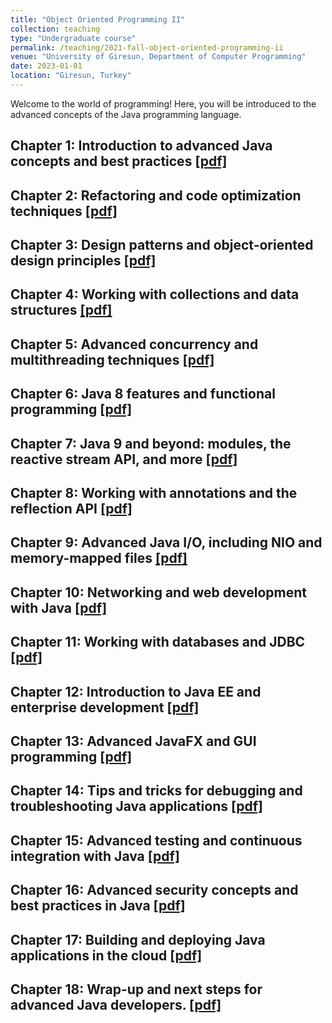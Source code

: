 ```yaml
---
title: "Object Oriented Programming II"
collection: teaching
type: "Undergraduate course"
permalink: /teaching/2021-fall-object-oriented-programming-ii
venue: "University of Giresun, Department of Computer Programming"
date: 2023-01-01
location: "Giresun, Turkey"
---
```


Welcome to the world of programming! Here, you will be introduced to the advanced concepts of the Java programming language. 

Chapter 1: Introduction to advanced Java concepts and best practices <a href="http://sercankulcu.github.io/files/javaII/1_Introduction.pdf">[pdf]</a>
-----

Chapter 2: Refactoring and code optimization techniques <a href="http://sercankulcu.github.io/files/javaII/2_Refactoring.pdf">[pdf]</a>
-----

Chapter 3: Design patterns and object-oriented design principles <a href="http://sercankulcu.github.io/files/javaII/3_Design.pdf">[pdf]</a>
-----

Chapter 4: Working with collections and data structures <a href="http://sercankulcu.github.io/files/javaII/4_Collections.pdf">[pdf]</a>
-----

Chapter 5: Advanced concurrency and multithreading techniques <a href="http://sercankulcu.github.io/files/javaII/5_Concurrency.pdf">[pdf]</a>
-----

Chapter 6: Java 8 features and functional programming <a href="http://sercankulcu.github.io/files/javaII/6_Java_8.pdf">[pdf]</a>
-----

Chapter 7: Java 9 and beyond: modules, the reactive stream API, and more <a href="http://sercankulcu.github.io/files/javaII/7_Java_9.pdf">[pdf]</a>
-----

Chapter 8: Working with annotations and the reflection API <a href="http://sercankulcu.github.io/files/javaII/8_Annotations.pdf">[pdf]</a>
-----

Chapter 9: Advanced Java I/O, including NIO and memory-mapped files <a href="http://sercankulcu.github.io/files/javaII/9_JavaIO.pdf">[pdf]</a>
-----

Chapter 10: Networking and web development with Java <a href="http://sercankulcu.github.io/files/javaII/10_Networking.pdf">[pdf]</a>
-----

Chapter 11: Working with databases and JDBC <a href="http://sercankulcu.github.io/files/javaII/11_Databases.pdf">[pdf]</a>
-----

Chapter 12: Introduction to Java EE and enterprise development <a href="http://sercankulcu.github.io/files/javaII/12_JavaEE.pdf">[pdf]</a>
-----

Chapter 13: Advanced JavaFX and GUI programming <a href="http://sercankulcu.github.io/files/javaII/13_JavaFX.pdf">[pdf]</a>
-----

Chapter 14: Tips and tricks for debugging and troubleshooting Java applications <a href="http://sercankulcu.github.io/files/javaII/14_Debugging.pdf">[pdf]</a>
-----

Chapter 15: Advanced testing and continuous integration with Java <a href="http://sercankulcu.github.io/files/javaII/15_Testing.pdf">[pdf]</a>
-----

Chapter 16: Advanced security concepts and best practices in Java <a href="http://sercankulcu.github.io/files/javaII/16_Security.pdf">[pdf]</a>
-----

Chapter 17: Building and deploying Java applications in the cloud <a href="http://sercankulcu.github.io/files/javaII/17_Cloud.pdf">[pdf]</a>
-----

Chapter 18: Wrap-up and next steps for advanced Java developers. <a href="http://sercankulcu.github.io/files/javaII/18_Next.pdf">[pdf]</a>
-----

